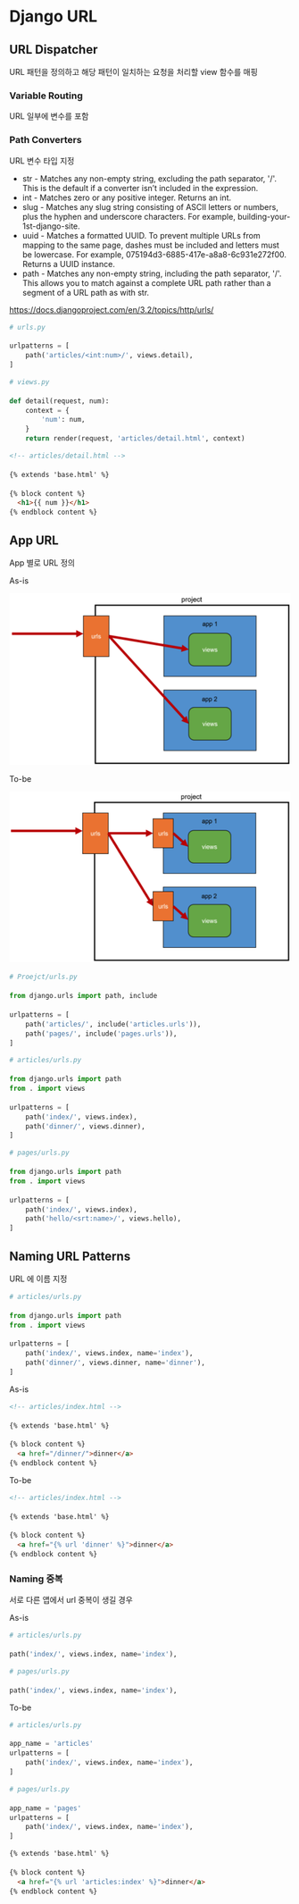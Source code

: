 # Django URL

## URL Dispatcher

URL 패턴을 정의하고 해당 패턴이 일치하는 요청을 처리할 view 함수를 매핑

### Variable Routing

URL 일부에 변수를 포함

### Path Converters

URL 변수 타입 지정

- str - Matches any non-empty string, excluding the path separator, '/'. This is the default if a converter isn’t included in the expression.
- int - Matches zero or any positive integer. Returns an int.
- slug - Matches any slug string consisting of ASCII letters or numbers, plus the hyphen and underscore characters. For example, building-your-1st-django-site.
- uuid - Matches a formatted UUID. To prevent multiple URLs from mapping to the same page, dashes must be included and letters must be lowercase. For example, 075194d3-6885-417e-a8a8-6c931e272f00. Returns a UUID instance.
- path - Matches any non-empty string, including the path separator, '/'. This allows you to match against a complete URL path rather than a segment of a URL path as with str.

https://docs.djangoproject.com/en/3.2/topics/http/urls/

```python
# urls.py

urlpatterns = [
    path('articles/<int:num>/', views.detail),
]
```

```python
# views.py

def detail(request, num):
    context = {
        'num': num,
    }
    return render(request, 'articles/detail.html', context)
```

```html
<!-- articles/detail.html -->

{% extends 'base.html' %}

{% block content %}
  <h1>{{ num }}</h1>
{% endblock content %}
```

## App URL

App 별로 URL 정의

As-is

![django_url1](django_url1.png)

To-be

![django_url2](django_url2.png)

```python
# Proejct/urls.py

from django.urls import path, include

urlpatterns = [
    path('articles/', include('articles.urls')),
    path('pages/', include('pages.urls')),
]
```

```python
# articles/urls.py

from django.urls import path
from . import views

urlpatterns = [
    path('index/', views.index),
    path('dinner/', views.dinner),
]
```

```python
# pages/urls.py

from django.urls import path
from . import views

urlpatterns = [
    path('index/', views.index),
    path('hello/<srt:name>/', views.hello),
]
```

## Naming URL Patterns

URL 에 이름 지정

```python
# articles/urls.py

from django.urls import path
from . import views

urlpatterns = [
    path('index/', views.index, name='index'),
    path('dinner/', views.dinner, name='dinner'),
]
```

As-is

```html
<!-- articles/index.html -->

{% extends 'base.html' %}

{% block content %}
  <a href="/dinner/">dinner</a>
{% endblock content %}
```

To-be

```html
<!-- articles/index.html -->

{% extends 'base.html' %}

{% block content %}
  <a href="{% url 'dinner' %}">dinner</a>
{% endblock content %}
```

### Naming 중복

서로 다른 앱에서 url 중복이 생길 경우 

As-is

```python
# articles/urls.py

path('index/', views.index, name='index'),
```

```python
# pages/urls.py

path('index/', views.index, name='index'),
```

To-be

```python
# articles/urls.py

app_name = 'articles'
urlpatterns = [
    path('index/', views.index, name='index'),
]
```

```python
# pages/urls.py

app_name = 'pages'
urlpatterns = [
    path('index/', views.index, name='index'),
]
```

```html
{% extends 'base.html' %}

{% block content %}
  <a href="{% url 'articles:index' %}">dinner</a>
{% endblock content %}
```

